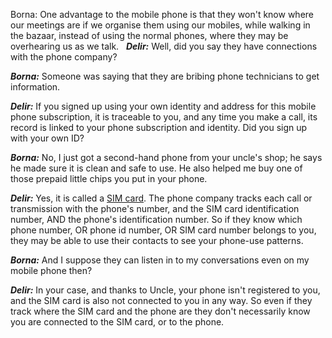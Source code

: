 Borna: One advantage to the mobile phone is that they won't know where our meetings are if we organise them using our mobiles, while walking in the bazaar, instead of using the normal phones, where they may be overhearing us as we talk.
 
***Delir:*** Well, did you say they have connections with the phone company?

***Borna:*** Someone was saying that they are bribing phone technicians to get information.

***Delir:*** If you signed up using your own identity and address for this mobile phone subscription, it is traceable to you, and any time you make a call, its record is linked to your phone subscription and identity. Did you sign up with your own ID?

***Borna:*** No, I just got a second-hand phone from your uncle's shop; he says he made sure it is clean and safe to use. He also helped me buy one of those prepaid little chips you put in your phone.

***Delir:*** Yes, it is called a [SIM card](/en/glossary#SIM_card). The phone company tracks each call or transmission with the phone's number, and the SIM card identification number, AND the phone's identification number. So if they know which phone number, OR phone id number, OR SIM card number belongs to you, they may be able to use their contacts to see your phone-use patterns.

***Borna:*** And I suppose they can listen in to my conversations even on my mobile phone then?

***Delir:*** In your case, and thanks to Uncle, your phone isn't registered to you, and the SIM card is also not connected to you in any way. So even if they track where the SIM card and the phone are they don't necessarily know you are connected to the SIM card, or to the phone. 
